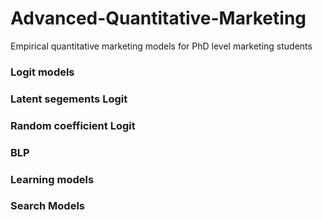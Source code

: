 # Advanced-Quantitative-Marketing
Empirical quantitative marketing models for PhD level marketing students 

### Logit models
### Latent segements Logit
### Random coefficient Logit
### BLP
### Learning models
### Search Models
